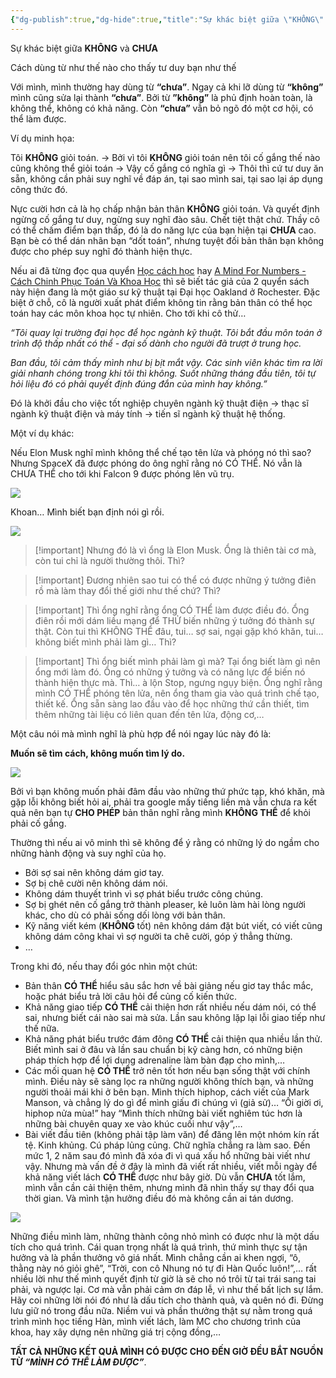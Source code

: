 ```yaml
---
{"dg-publish":true,"dg-hide":true,"title":"Sự khác biệt giữa \"KHÔNG\" và \"CHƯA\"","word-count":1367,"tags":["publish"],"permalink":"/0-journal/nam-2023/thang-8/2023-08-24/","hide":true,"dgPassFrontmatter":true}
---
```


Sự khác biệt giữa **KHÔNG** và **CHƯA**

Cách dùng từ như thế nào cho thấy tư duy bạn như thế

Với mình, mình thường hay dùng từ **“chưa”**. Ngay cả khi lỡ dùng từ **“không”** mình cũng sửa lại thành **“chưa”**. Bởi từ **”không”** là phủ định hoàn toàn, là không thể, không có khả năng. Còn **“chưa”** vẫn bỏ ngõ đó một cơ hội, có thể làm được.

Ví dụ minh họa:

Tôi **KHÔNG** giỏi toán. → Bởi vì tôi **KHÔNG** giỏi toán nên tôi cố gắng thế nào cũng không thể giỏi toán → Vậy cố gắng có nghĩa gì → Thôi thì cứ tư duy ăn sẵn, không cần phải suy nghĩ về đáp án, tại sao mình sai, tại sao lại áp dụng công thức đó.

Nực cười hơn cả là họ chấp nhận bản thân **KHÔNG** giỏi toán. Và quyết định ngừng cố gắng tư duy, ngừng suy nghĩ đào sâu. Chết tiệt thật chứ. Thầy cô có thể chấm điểm bạn thấp, đó là do năng lực của bạn hiện tại **CHƯA** cao. Bạn bè có thể dán nhãn bạn “dốt toán”, nhưng tuyệt đối bản thân bạn không được cho phép suy nghĩ đó thành hiện thực.

Nếu ai đã từng đọc qua quyển [Học cách học](https://shopee.vn/Sách-Học-Cách-Học-Learning-How-To-Learn-(Tái-Bản-Mới-Nhất)-i.431679329.14541556005?sp_atk=68244bcb-4873-476c-8032-b02e75f2eda0) hay [A Mind For Numbers - Cách Chinh Phục Toán Và Khoa Học](https://shopee.vn/Sách-A-Mind-For-Numbers-Cách-Chinh-Phục-Toán-Và-Khoa-Học-i.431679329.4990462642) thì sẽ biết tác giả của 2 quyển sách này hiện đang là một giáo sư kỹ thuật tại Đại học Oakland ở Rochester. Đặc biệt ở chỗ, cô là người xuất phát điểm không tin rằng bản thân có thể học toán hay các môn khoa học tự nhiên. Cho tới khi cô thử…

*“Tôi quay lại trường đại học để học ngành kỹ thuật. Tôi bắt đầu môn toán ở trình độ thấp nhất có thể - đại số dành cho người đã trượt ở trung học.*

*Ban đầu, tôi cảm thấy mình như bị bịt mắt vậy. Các sinh viên khác tìm ra lời giải nhanh chóng trong khi tôi thì không. Suốt những tháng đầu tiên, tôi tự hỏi liệu đó có phải quyết định đúng đắn của mình hay không.”*

Đó là khởi đầu cho việc tốt nghiệp chuyên ngành kỹ thuật điện → thạc sĩ ngành kỹ thuật điện và máy tính → tiến sĩ ngành kỹ thuật hệ thống.

Một ví dụ khác:

Nếu Elon Musk nghĩ mình không thể chế tạo tên lửa và phóng nó thì sao?
Nhưng SpaceX đã được phóng do ông nghĩ rằng nó CÓ THỂ.
Nó vẫn là CHƯA THỂ cho tới khi Falcon 9 được phóng lên vũ trụ.

![](https://i.imgur.com/uAjw72y.gif)

Khoan… Mình biết bạn định nói gì rồi.

![](https://i.imgur.com/2knatJF.gif)



> [!important] Nhưng đó là vì ổng là Elon Musk. Ổng là thiên tài cơ mà, còn tui chỉ là người thường thôi.
> Thì?


> [!important] Đương nhiên sao tui có thể có được những ý tưởng điên rồ mà làm thay đổi thế giới như thế chứ? 
> Thì?


> [!important] Thì ổng nghĩ rằng ổng CÓ THỂ làm được điều đó. Ổng điên rồi mới dám liều mạng để THỬ biến những ý tưởng đó thành sự thật. Còn tui thì KHÔNG THỂ đâu, tui… sợ sai, ngại gặp khó khăn, tui… không biết mình phải làm gì…
> Thì?


> [!important] Thì ổng biết mình phải làm gì mà? Tại ổng biết làm gì nên ổng mới làm đó. Ổng có những ý tưởng và có năng lực để biến nó thành hiện thực mà.
> Thì… à lộn Stop, ngưng ngụy biện. Ổng nghĩ rằng mình CÓ THỂ phóng tên lửa, nên ổng tham gia vào quá trình chế tạo, thiết kế. Ổng sẵn sàng lao đầu vào để học những thứ cần thiết, tìm thêm những tài liệu có liên quan đến tên lửa, động cơ,…

Một câu nói mà mình nghĩ là phù hợp để nói ngay lúc này đó là:

**Muốn sẽ tìm cách, không muốn tìm lý do.**

![](https://i.imgur.com/Mn9uXQ1.gif)

Bởi vì bạn không muốn phải đâm đầu vào những thứ phức tạp, khó khăn, mà gặp lỗi không biết hỏi ai, phải tra google mấy tiếng liền mà vẫn chưa ra kết quả nên bạn tự **CHO PHÉP** bản thân nghĩ rằng mình **KHÔNG THỂ** để khỏi phải cố gắng.

Thường thì nếu ai vô minh thì sẽ không để ý rằng có những lý do ngầm cho những hành động và suy nghĩ của họ.
- Bởi sợ sai nên không dám giơ tay.
- Sợ bị chê cười nên không dám nói.
- Không dám thuyết trình vì sợ phát biểu trước công chúng.
- Sợ bị ghét nên cố gắng trở thành pleaser, kẻ luôn làm hài lòng người khác, cho dù có phải sống dối lòng với bản thân.
- Kỹ năng viết kém (**KHÔNG** tốt) nên không dám đặt bút viết, có viết cũng không dám công khai vì sợ người ta chê cười, góp ý thẳng thừng.
- …

Trong khi đó, nếu thay đổi góc nhìn một chút:
- Bản thân **CÓ THỂ** hiểu sâu sắc hơn về bài giảng nếu giơ tay thắc mắc, hoặc phát biểu trả lời câu hỏi để củng cố kiến thức.
- Khả năng giao tiếp **CÓ THỂ** cải thiện hơn rất nhiều nếu dám nói, có thể sai, nhưng biết cái nào sai mà sửa. Lần sau không lặp lại lỗi giao tiếp như thế nữa.
- Khả năng phát biểu trước đám đông **CÓ THỂ** cải thiện qua nhiều lần thử. Biết mình sai ở đâu và lần sau chuẩn bị kỹ càng hơn, có những biện pháp thích hợp để lợi dụng adrenaline làm bàn đạp cho mình,…
- Các mối quan hệ **CÓ THỂ** trở nên tốt hơn nếu bạn sống thật với chính mình. Điều này sẽ sàng lọc ra những người không thích bạn, và những người thoải mái khi ở bên bạn. Mình thích hiphop, cách viết của Mark Manson, và chẳng lý do gì để mình giấu đi chúng vì (giả sử)… “Ối giời ơi, hiphop nửa mùa!” hay “Mình thích những bài viết nghiêm túc hơn là những bài chuyên quay xe vào khúc cuối như vậy”,…
- Bài viết đầu tiên (không phải tập làm văn) để đăng lên một nhóm kín rất tệ. Kinh khủng. Cú pháp lủng củng. Chữ nghĩa chẳng ra làm sao. Đến mức 1, 2 năm sau đó mình đã xóa đi vì quá xấu hổ những bài viết như vậy. Nhưng mà vấn đề ở đây là mình đã viết rất nhiều, viết mỗi ngày để khả năng viết lách **CÓ THỂ** được như bây giờ. Dù vẫn **CHƯA** tốt lắm, mình vẫn cần cải thiện thêm, nhưng mình đã nhìn thấy sự thay đổi qua thời gian. Và mình tận hưởng điều đó mà không cần ai tán dương.

![](https://i.imgur.com/ZKSlGkV.gif)

Những điều mình làm, những thành công nhỏ mình có được như là một dấu tích cho quá trình. Cái quan trọng nhất là quá trình, thứ mình thực sự tận hưởng và là phần thưởng vô giá nhất. Mình chẳng cần ai khen ngợi, “ô, thằng này nó giỏi ghê”, “Trời, con cô Nhung nó tự đi Hàn Quốc luôn!”,… rất nhiều lời như thế mình quyết định từ giờ là sẽ cho nó trôi từ tai trái sang tai phải, và ngược lại. Cơ mà vẫn phải cảm ơn đáp lễ, vì như thế bất lịch sự lắm. Hãy coi những lời nói đó như là dấu tích cho thành quả, và quên nó đi. Đừng lưu giữ nó trong đầu nữa. Niềm vui và phần thưởng thật sự nằm trong quá trình mình học tiếng Hàn, mình viết lách, làm MC cho chương trình của khoa, hay xây dựng nên những giá trị cộng đồng,…

**TẤT CẢ NHỮNG KẾT QUẢ MÌNH CÓ ĐƯỢC CHO ĐẾN GIỜ ĐỀU BẮT NGUỒN TỪ *“MÌNH CÓ THỂ LÀM ĐƯỢC”***.